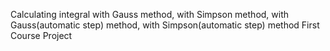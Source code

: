 Calculating integral with Gauss method, with Simpson method, with Gauss(automatic step) method, with Simpson(automatic step) method
First Course Project
